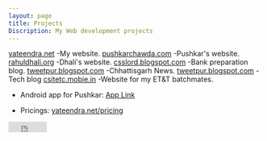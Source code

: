 ```yaml
---
layout: page
title: Projects
Discription: My Web development projects
---
```

[yateendra.net](http://yateendra.net)
-My website.
[pushkarchawda.com](http://pushkarchawda.com)
-Pushkar's website.
[rahuldhali.org](http://rahuldhali.org)
-Dhali's website.
[csslord.blogspot.com](https://csslord.blogspot.com) 
-Bank preparation blog.
[tweetpur.blogspot.com](https://hamarkhabar.blogspot.com)
-Chhattisgarh News.
[tweetpur.blogspot.com](https://tweetpur.blogspot.com)
-Tech blog
[csitetc.mobie.in](https://csitetc.mobie.in)
-Website for my ET&T batchmates.

- Android app for Pushkar: [App Link](https://github.com/pushkarrr/pushkarrr.github.io/raw/master/PushkarC_1.0.apk)

- Pricings: [yateendra.net/pricing](http://yateendra.net/pricing.html)




<iframe src="https://www.facebook.com/plugins/like.php?href=https%3A%2F%2Ffacebook.com%2Fya3dra&width=76&layout=button_count&action=like&size=small&show_faces=true&share=false&height=21&appId=239992719524816" width="76" height="21" style="border:none;overflow:hidden" scrolling="no" frameborder="0" allowTransparency="true"></iframe>
